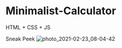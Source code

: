 # Minimalist-Calculator
HTML + CSS + JS

Sneak Peek
![photo_2021-02-23_08-04-42](https://user-images.githubusercontent.com/64537788/108796642-31ca4c00-75af-11eb-8e82-1910ad642067.jpg)

